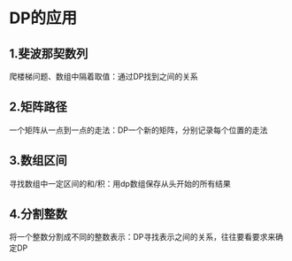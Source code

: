 # DP的应用

##  1.斐波那契数列

爬楼梯问题、数组中隔着取值：通过DP找到之间的关系

## 2.矩阵路径

一个矩阵从一点到一点的走法：DP一个新的矩阵，分别记录每个位置的走法

## 3.数组区间

寻找数组中一定区间的和/积：用dp数组保存从头开始的所有结果

## 4.分割整数

将一个整数分割成不同的整数表示：DP寻找表示之间的关系，往往要看要求来确定DP

